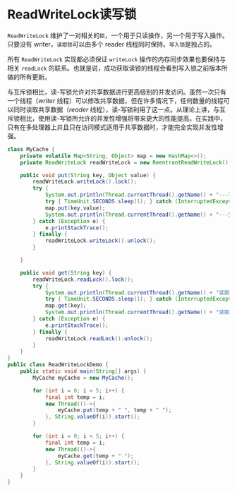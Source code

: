 # ReadWriteLock读写锁

`ReadWriteLock` 维护了一对相关的`锁`，一个用于只读操作，另一个用于写入操作。只要没有 writer，`读取锁`可以由多个 reader 线程同时保持。`写入锁`是独占的。

所有 `ReadWriteLock` 实现都必须保证 `writeLock` 操作的内存同步效果也要保持与相关 `readLock` 的联系。也就是说，成功获取读锁的线程会看到写入锁之前版本所做的所有更新。

与互斥锁相比，读-写锁允许对共享数据进行更高级别的并发访问。虽然一次只有一个线程（*writer* 线程）可以修改共享数据，但在许多情况下，任何数量的线程可以同时读取共享数据（*reader* 线程），读-写锁利用了这一点。从理论上讲，与互斥锁相比，使用读-写锁所允许的并发性增强将带来更大的性能提高。在实践中，只有在多处理器上并且只在访问模式适用于共享数据时，才能完全实现并发性增强。

```java
class MyCache {
    private volatile Map<String, Object> map = new HashMap<>();
    private ReadWriteLock readWriteLock = new ReentrantReadWriteLock();

    public void put(String key, Object value) {
        readWriteLock.writeLock().lock();
        try {
            System.out.println(Thread.currentThread().getName() + "---写入数据");
            try { TimeUnit.SECONDS.sleep(1); } catch (InterruptedException e) { e.printStackTrace(); }
            map.put(key,value);
            System.out.println(Thread.currentThread().getName() + "---完成");
        } catch (Exception e) {
            e.printStackTrace();
        } finally {
            readWriteLock.writeLock().unlock();
        }

    }

    public void get(String key) {
        readWriteLock.readLock().lock();
        try {
            System.out.println(Thread.currentThread().getName() + "读取");
            try { TimeUnit.SECONDS.sleep(1); } catch (InterruptedException e) { e.printStackTrace(); }
            map.get(key);
            System.out.println(Thread.currentThread().getName() + "读取完成");
        } catch (Exception e) {
            e.printStackTrace();
        } finally {
            readWriteLock.readLock().unlock();
        }
    }
}
public class ReadWriteLockDemo {
    public static void main(String[] args) {
        MyCache myCache = new MyCache();

        for (int i = 0; i < 5; i++) {
            final int temp = i;
            new Thread(()->{
                myCache.put(temp + " ", temp + " ");
            }, String.valueOf(i)).start();
        }

        for (int i = 0; i < 5; i++) {
            final int temp = i;
            new Thread(()->{
                myCache.get(temp + " ");
            }, String.valueOf(i)).start();
        }
    }
}
```



